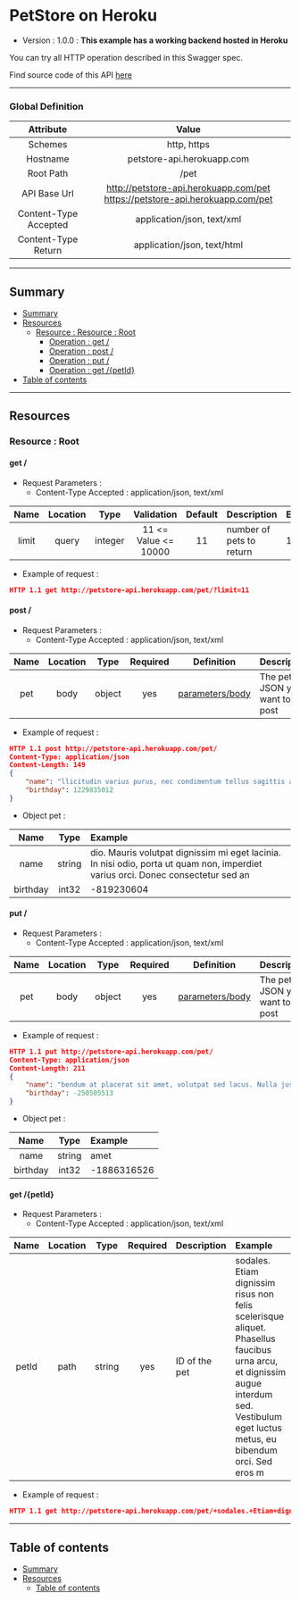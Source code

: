 # PetStore on Heroku
* Version : 1.0.0
: **This example has a working backend hosted in Heroku**

You can try all HTTP operation described in this Swagger spec.

Find source code of this API [here](https://github.com/mohsen1/petstore-api)



---

### Global Definition
| Attribute | Value |
| :-------: | :---: |
| Schemes | http, https |
| Hostname | petstore-api.herokuapp.com |
| Root Path | /pet |
| API Base Url | http://petstore-api.herokuapp.com/pet https://petstore-api.herokuapp.com/pet |
| Content-Type Accepted | application/json, text/xml |
| Content-Type Return | application/json, text/html |

---

## Summary 
* [Summary](#summary)
* [Resources](#resources)
  * [Resource : Resource : Root](#resourceroot)
    * [Operation : get /](#get)
    * [Operation : post /](#post)
    * [Operation : put /](#put)
    * [Operation : get /{petId}](#getpetid)
* [Table of contents](#table-of-contents)


---

## Resources 
### Resource : Root
#### get /

* Request Parameters :
  * Content-Type Accepted : application/json, text/xml

| Name | Location | Type | Validation | Default | Description | Example |  
| :---: | :---: | :---: | :---: | :---: | :--- | :--- |  
| limit | query | integer | 11 <= Value <= 10000 | 11 | number of pets to return | 11 | 

* Example of request :
```json
HTTP 1.1 get http://petstore-api.herokuapp.com/pet/?limit=11 
```




#### post /

* Request Parameters :
  * Content-Type Accepted : application/json, text/xml

| Name | Location | Type | Required | Definition | Description |  
| :---: | :---: | :---: | :---: | :---: | :--- |  
| pet | body | object | yes | [parameters/body](#objectproperty_57cc40e599c3e) | The pet JSON you want to post | 

* Example of request :
```json
HTTP 1.1 post http://petstore-api.herokuapp.com/pet/ 
Content-Type: application/json
Content-Length: 149
{
    "name": "llicitudin varius purus, nec condimentum tellus sagittis at. Nullam vel metus ac quam gravida pellentes",
    "birthday": 1229835012
}
```

* <p name="objectproperty_57cc40e599c3e">Object pet :</p> 

| Name | Type | Example |  
| :---: | :---: | :--- |  
| name | string | dio. Mauris volutpat dignissim mi eget lacinia. In nisi odio, porta ut quam non, imperdiet varius orci. Donec consectetur sed an | 
| birthday | int32 | -819230604 | 




#### put /

* Request Parameters :
  * Content-Type Accepted : application/json, text/xml

| Name | Location | Type | Required | Definition | Description |  
| :---: | :---: | :---: | :---: | :---: | :--- |  
| pet | body | object | yes | [parameters/body](#objectproperty_57cc40e59df0c) | The pet JSON you want to post | 

* Example of request :
```json
HTTP 1.1 put http://petstore-api.herokuapp.com/pet/ 
Content-Type: application/json
Content-Length: 211
{
    "name": "bendum at placerat sit amet, volutpat sed lacus. Nulla justo arcu, sodales ac commodo quis, laoreet a ipsum. Duis sem elit, posuere eu facilisis nec, tempus ac ipsum",
    "birthday": -250505513
}
```

* <p name="objectproperty_57cc40e59df0c">Object pet :</p> 

| Name | Type | Example |  
| :---: | :---: | :--- |  
| name | string | amet | 
| birthday | int32 | -1886316526 | 





#### get /{petId}

* Request Parameters :
  * Content-Type Accepted : application/json, text/xml

| Name | Location | Type | Required | Description | Example |  
| :---: | :---: | :---: | :---: | :--- | :--- |  
| petId | path | string | yes | ID of the pet |  sodales. Etiam dignissim risus non felis scelerisque aliquet. Phasellus faucibus urna arcu, et dignissim augue interdum sed. Vestibulum eget luctus metus, eu bibendum orci. Sed eros m | 

* Example of request :
```json
HTTP 1.1 get http://petstore-api.herokuapp.com/pet/+sodales.+Etiam+dignissim+risus+non+felis+scelerisque+aliquet.+Phasellus+faucibus+urna+arcu%2C+et+dignissim+augue+interdum+sed.+Vestibulum+eget+luctus+metus%2C+eu+bibendum+orci.+Sed+eros+m 
```







---

## Table of contents
* [Summary](#summary)
* [Resources](#resources)
    * [Table of contents](#table-of-contents)

